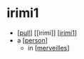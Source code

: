 # irimi1

- [[pull]] [[irimi]] [[irimi1]]
- a [[person]]
  - in [[merveilles]]


[//begin]: # "Autogenerated link references for markdown compatibility"
[pull]: pull "Pull"
[irimi1]: irimi1 "irimi1"
[person]: person "Person"
[merveilles]: merveilles "Merveilles"
[//end]: # "Autogenerated link references"